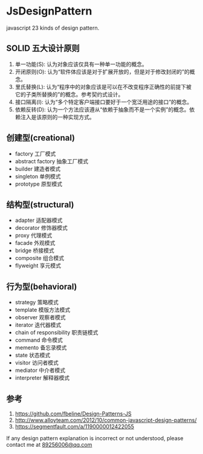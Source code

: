 # JsDesignPattern

javascript 23 kinds of design pattern.

## SOLID 五大设计原则

1. 单一功能(S): 认为对象应该仅具有一种单一功能的概念。
2. 开闭原则(O): 认为“软件体应该是对于扩展开放的，但是对于修改封闭的”的概念。
3. 里氏替换(L): 认为“程序中的对象应该是可以在不改变程序正确性的前提下被它的子类所替换的”的概念。参考契约式设计。
4. 接口隔离(I): 认为“多个特定客户端接口要好于一个宽泛用途的接口”的概念。
5. 依赖反转(D): 认为一个方法应该遵从“依赖于抽象而不是一个实例”的概念。依赖注入是该原则的一种实现方式。

## 创建型(creational)

- factory 工厂模式
- abstract factory 抽象工厂模式
- builder 建造者模式
- singleton 单例模式
- prototype 原型模式

## 结构型(structural)

- adapter 适配器模式
- decorator 修饰器模式
- proxy 代理模式
- facade 外观模式
- bridge 桥接模式
- composite 组合模式
- flyweight 享元模式

## 行为型(behavioral)

- strategy 策略模式
- template 模版方法模式
- observer 观察者模式
- iterator 迭代器模式
- chain of responsibility 职责链模式
- command 命令模式
- memento 备忘录模式
- state 状态模式
- visitor 访问者模式
- mediator 中介者模式
- interpreter 解释器模式

## 参考

1. https://github.com/fbeline/Design-Patterns-JS
2. http://www.alloyteam.com/2012/10/common-javascript-design-patterns/
3. https://segmentfault.com/a/1190000012422055

If any design pattern explanation is incorrect or not understood, please contact me at 89256006@qq.com
